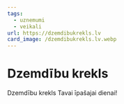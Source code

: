 ```yaml
---
tags:
  - uznemumi
  - veikali
url: https://dzemdibukrekls.lv
card_image: /dzemdibukrekls.lv.webp
---
```


# Dzemdību krekls

Dzemdību krekls Tavai īpašajai dienai!
